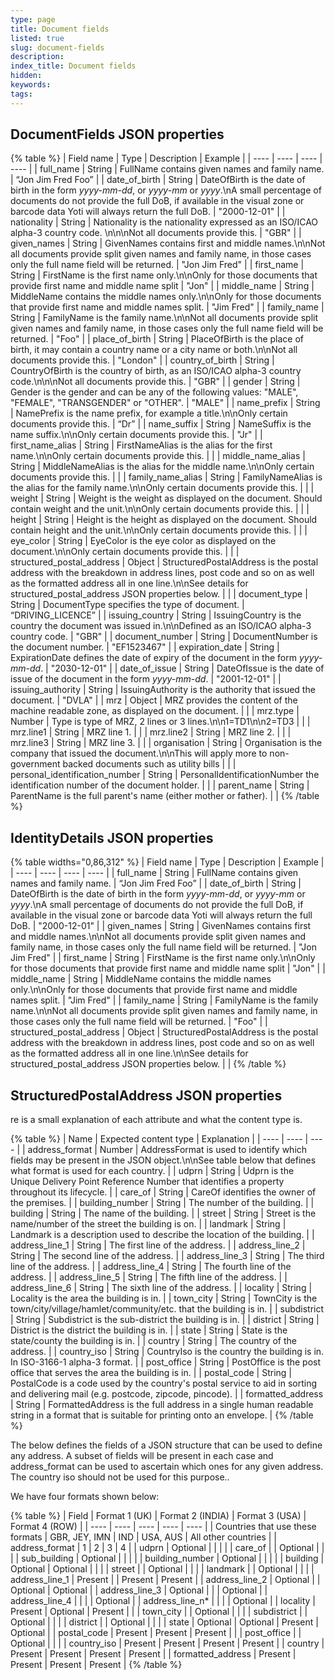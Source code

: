 ```yaml
---
type: page
title: Document fields
listed: true
slug: document-fields
description: 
index_title: Document fields
hidden: 
keywords: 
tags: 
---
```


## DocumentFields JSON properties

{% table %}
| Field name | Type | Description | Example | 
| ---- | ---- | ---- | ---- | 
| full_name | String | FullName contains given names and family name. | “Jon Jim Fred Foo” | 
| date_of_birth | String | DateOfBirth is the date of birth in the form _yyyy-mm-dd_, or _yyyy-mm_ or _yyyy_.\nA small percentage of documents do not provide the full DoB, if available in the visual zone or barcode data Yoti will always return the full DoB. | "2000-12-01" | 
| nationality | String | Nationality is the nationality expressed as an ISO/ICAO alpha-3 country code. \n\n\nNot all documents provide this. | "GBR" | 
| given_names | String | GivenNames contains first and middle names.\n\nNot all documents provide split given names and family name, in those cases only the full name field will be returned. | "Jon Jim Fred" | 
| first_name | String | FirstName is the first name only.\n\nOnly for those documents that provide first name and middle name split | "Jon" | 
| middle_name | String | MiddleName contains the middle names only.\n\nOnly for those documents that provide first name and middle names split. | "Jim Fred" | 
| family_name | String | FamilyName is the family name.\n\nNot all documents provide split given names and family name, in those cases only the full name field will be returned. | "Foo" | 
| place_of_birth | String | PlaceOfBirth is the place of birth, it may contain a country name or a city name or both.\n\nNot all documents provide this. | "London" | 
| country_of_birth | String | CountryOfBirth is the country of birth, as an ISO/ICAO alpha-3 country code.\n\n\nNot all documents provide this. | "GBR" | 
| gender | String | Gender is the gender and can be any of the following values:  "MALE", "FEMALE", "TRANSGENDER" or "OTHER". | "MALE" | 
| name_prefix | String | NamePrefix is the name prefix, for example a title.\n\nOnly certain documents provide this. | “Dr” | 
| name_suffix | String | NameSuffix is the name suffix.\n\nOnly certain documents provide this. | "Jr" | 
| first_name_alias | String | FirstNameAlias is the alias for the first name.\n\nOnly certain documents provide this. |  | 
| middle_name_alias | String | MiddleNameAlias is the alias for the middle name.\n\nOnly certain documents provide this. |  | 
| family_name_alias | String | FamilyNameAlias is the alias for the family name.\n\nOnly certain documents provide this. |  | 
| weight | String | Weight is the weight as displayed on the document. Should contain weight and the unit.\n\nOnly certain documents provide this. |  | 
| height | String | Height is the height as displayed on the document. Should contain height and the unit.\n\nOnly certain documents provide this. |  | 
| eye_color | String | EyeColor is the eye color as displayed on the document.\n\nOnly certain documents provide this. |  | 
| structured_postal_address | Object | StructuredPostalAddress is the postal address with the breakdown in address lines, post code and so on as well as the formatted address all in one line.\n\nSee details for structured_postal_address JSON properties below. |  | 
| document_type | String | DocumentType specifies the type of document. | “DRIVING_LICENCE” | 
| issuing_country | String | IssuingCountry is the country the document was issued in.\n\nDefined as an ISO/ICAO alpha-3 country code. | "GBR" | 
| document_number | String | DocumentNumber is the document number. | "EF1523467" | 
| expiration_date | String | ExpirationDate defines the date of expiry of the document in the form _yyyy-mm-dd_. | "2030-12-01" | 
| date_of_issue | String | DateOfIssue is the date of issue of the document in the form _yyyy-mm-dd_. | "2001-12-01" | 
| issuing_authority | String | IssuingAuthority is the authority that issued the document. | "DVLA" | 
| mrz | Object | MRZ provides the content of the machine readable zone, as displayed on the document. |  | 
| mrz.type | Number | Type is type of MRZ, 2 lines or 3 lines.\n\n1=TD1\n\n2=TD3 |  | 
| mrz.line1 | String | MRZ line 1. |  | 
| mrz.line2 | String | MRZ line 2. |  | 
| mrz.line3 | String | MRZ line 3. |  | 
| organisation | String | Organisation is the company that issued the document.\n\nThis will apply more to non-government backed documents such as utility bills |  | 
| personal_identification_number | String | PersonalIdentificationNumber the identification number of the document holder. |  | 
| parent_name | String | ParentName is the full parent's name (either mother or father). |  | 
{% /table %}

## IdentityDetails JSON properties

{% table widths="0,86,312" %}
| Field name | Type | Description | Example | 
| ---- | ---- | ---- | ---- | 
| full_name | String | FullName contains given names and family name. | “Jon Jim Fred Foo” | 
| date_of_birth | String | DateOfBirth is the date of birth in the form _yyyy-mm-dd_, or _yyyy-mm_ or _yyyy_.\nA small percentage of documents do not provide the full DoB, if available in the visual zone or barcode data Yoti will always return the full DoB. | "2000-12-01" | 
| given_names | String | GivenNames contains first and middle names.\n\nNot all documents provide split given names and family name, in those cases only the full name field will be returned. | "Jon Jim Fred" | 
| first_name | String | FirstName is the first name only.\n\nOnly for those documents that provide first name and middle name split | "Jon" | 
| middle_name | String | MiddleName contains the middle names only.\n\nOnly for those documents that provide first name and middle names split. | "Jim Fred" | 
| family_name | String | FamilyName is the family name.\n\nNot all documents provide split given names and family name, in those cases only the full name field will be returned. | "Foo" | 
| structured_postal_address | Object | StructuredPostalAddress is the postal address with the breakdown in address lines, post code and so on as well as the formatted address all in one line.\n\nSee details for structured_postal_address JSON properties below. |  | 
{% /table %}

## StructuredPostalAddress JSON properties

re is a small explanation of each attribute and what the content type is.

{% table %}
| Name | Expected content type | Explanation | 
| ---- | ---- | ---- | 
| address_format | Number | AddressFormat is used to identify which fields may be present in the JSON object.\n\nSee table below that defines what format is used for each country. | 
| udprn | String | Udprn is the Unique Delivery Point Reference Number that identifies a property throughout its lifecycle. | 
| care_of | String | CareOf identifies the owner of the premises. | 
| building_number | String | The number of the building. | 
| building | String | The name of the building. | 
| street | String | Street is the name/number of the street the building is on. | 
| landmark | String | Landmark is a description used to describe the location of the building. | 
| address_line_1 | String | The first line of the address. | 
| address_line_2 | String | The second line of the address. | 
| address_line_3 | String | The third line of the address. | 
| address_line_4 | String | The fourth line of the address. | 
| address_line_5 | String | The fifth line of the address. | 
| address_line_6 | String | The sixth line of the address. | 
| locality | String | Locality is the area the building is in. | 
| town_city | String | TownCity is the town/city/village/hamlet/community/etc. that the building is in. | 
| subdistrict | String | Subdistrict is the sub-district the building is in. | 
| district | String | District is the district the building is in. | 
| state | String | State is the state/county the building is in. | 
| country | String | The country of the address. | 
| country_iso | String | CountryIso is the country the building is in. In ISO-3166-1 alpha-3 format. | 
| post_office | String | PostOffice is the post office that serves the area the building is in. | 
| postal_code | String | PostalCode is a code used by the country's postal service to aid in sorting and delivering mail (e.g. postcode, zipcode, pincode). | 
| formatted_address | String | FormattedAddress is the full address in a single human readable string in a format that is suitable for printing onto an envelope. | 
{% /table %}

The below defines the fields of a JSON structure that can be used to define any address. A subset of fields will be present in each case and address_format can be used to ascertain which ones for any given address. The country iso should not be used for this purpose..

We have four formats shown below:

{% table %}
| Field | Format 1 (UK) | Format 2 (INDIA) | Format 3 (USA) | Format 4 (ROW) | 
| ---- | ---- | ---- | ---- | ---- | 
| Countries that use these formats | GBR, JEY, IMN | IND | USA, AUS | All other countries | 
| address_format | 1 | 2 | 3 | 4 | 
| udprn | Optional |  |  |  | 
| care_of |  | Optional |  |  | 
| sub_building | Optional |  |  |  | 
| building_number | Optional |  |  |  | 
| building | Optional | Optional |  |  | 
| street |  | Optional |  |  | 
| landmark |  | Optional |  |  | 
| address_line_1 | Present |  | Present | Present | 
| address_line_2 | Optional |  | Optional | Optional | 
| address_line_3 | Optional |  |  | Optional | 
| address_line_4 |  |  |  | Optional | 
| address_line_n* |  |  |  | Optional | 
| locality | Present | Optional | Present |  | 
| town_city |  | Optional |  |  | 
| subdistrict |  | Optional |  |  | 
| district |  | Optional |  |  | 
| state | Optional | Optional | Present | Optional | 
| postal_code | Present | Present | Present |  | 
| post_office |  | Optional |  |  | 
| country_iso | Present | Present | Present | Present | 
| country | Present | Present | Present | Present | 
| formatted_address | Present | Present | Present | Present | 
{% /table %}